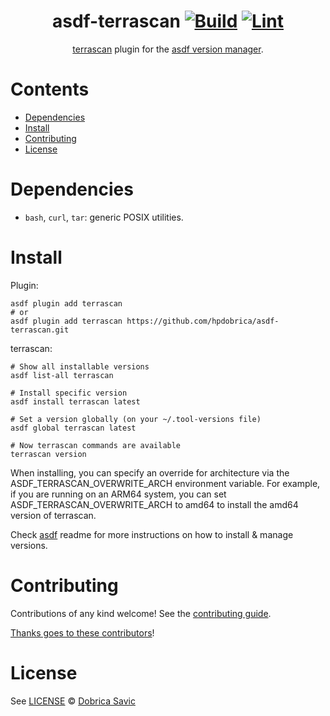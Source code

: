 <div align="center">

# asdf-terrascan [![Build](https://github.com/hpdobrica/asdf-terrascan/actions/workflows/build.yml/badge.svg)](https://github.com/hpdobrica/asdf-terrascan/actions/workflows/build.yml) [![Lint](https://github.com/hpdobrica/asdf-terrascan/actions/workflows/lint.yml/badge.svg)](https://github.com/hpdobrica/asdf-terrascan/actions/workflows/lint.yml)

[terrascan](https://runterrascan.io/docs/getting-started/) plugin for the [asdf version manager](https://asdf-vm.com).

</div>

# Contents

- [Dependencies](#dependencies)
- [Install](#install)
- [Contributing](#contributing)
- [License](#license)

# Dependencies

- `bash`, `curl`, `tar`: generic POSIX utilities.

# Install

Plugin:

```shell
asdf plugin add terrascan
# or
asdf plugin add terrascan https://github.com/hpdobrica/asdf-terrascan.git
```

terrascan:

```shell
# Show all installable versions
asdf list-all terrascan

# Install specific version
asdf install terrascan latest

# Set a version globally (on your ~/.tool-versions file)
asdf global terrascan latest

# Now terrascan commands are available
terrascan version
```

When installing, you can specify an override for architecture via the ASDF_TERRASCAN_OVERWRITE_ARCH environment variable. For example, if you are running on an ARM64 system, you can set ASDF_TERRASCAN_OVERWRITE_ARCH to amd64 to install the amd64 version of terrascan.

Check [asdf](https://github.com/asdf-vm/asdf) readme for more instructions on how to
install & manage versions.

# Contributing

Contributions of any kind welcome! See the [contributing guide](contributing.md).

[Thanks goes to these contributors](https://github.com/hpdobrica/asdf-terrascan/graphs/contributors)!

# License

See [LICENSE](LICENSE) © [Dobrica Savic](https://github.com/hpdobrica/)
